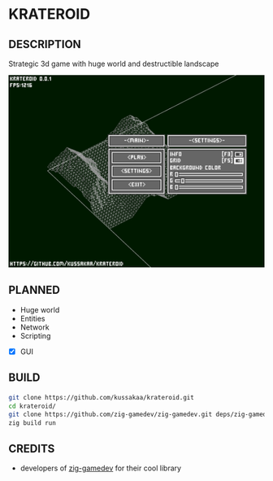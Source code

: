 # KRATEROID

## DESCRIPTION

Strategic 3d game with huge world and destructible landscape

![Главное меню](screenshot.png)

## PLANNED

- Huge world  
- Entities  
- Network 
- Scripting 
- [x] GUI 

## BUILD

```bash
git clone https://github.com/kussakaa/krateroid.git
cd krateroid/
git clone https://github.com/zig-gamedev/zig-gamedev.git deps/zig-gamedev/
zig build run

```

## CREDITS
- developers of [zig-gamedev](https://github.com/michal-z/zig-gamedev) for their cool library 